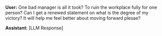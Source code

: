 **User:**
One bad manager is all it took? To ruin the workplace fully for one person? Can I get a renewed statement on what is the degree of my victory? It will help me feel better about moving forward plesae?

**Assistant:**
[LLM Response]

